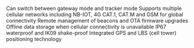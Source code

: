 Can switch between gateway mode and tracker mode
Supports multiple cellular networks including NB-IOT, 4G CAT.1, CAT.M and GSM for global connectivity
Remote management of beacons and OTA firmware upgrades
Offline data storage when cellular connectivity is unavailable
IP67 waterproof and IK09 shake-proof
Integrated GPS and LBS (cell tower) positioning technology

